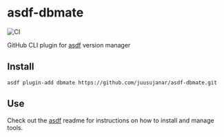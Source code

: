 # asdf-dbmate

![CI](https://github.com/juusujanar/asdf-dbmate/workflows/Test/badge.svg?branch=master)

GitHub CLI plugin for [asdf](https://github.com/asdf-vm/asdf) version manager

## Install

```
asdf plugin-add dbmate https://github.com/juusujanar/asdf-dbmate.git
```

## Use

Check out the [asdf](https://github.com/asdf-vm/asdf) readme for instructions on how to install and manage tools.